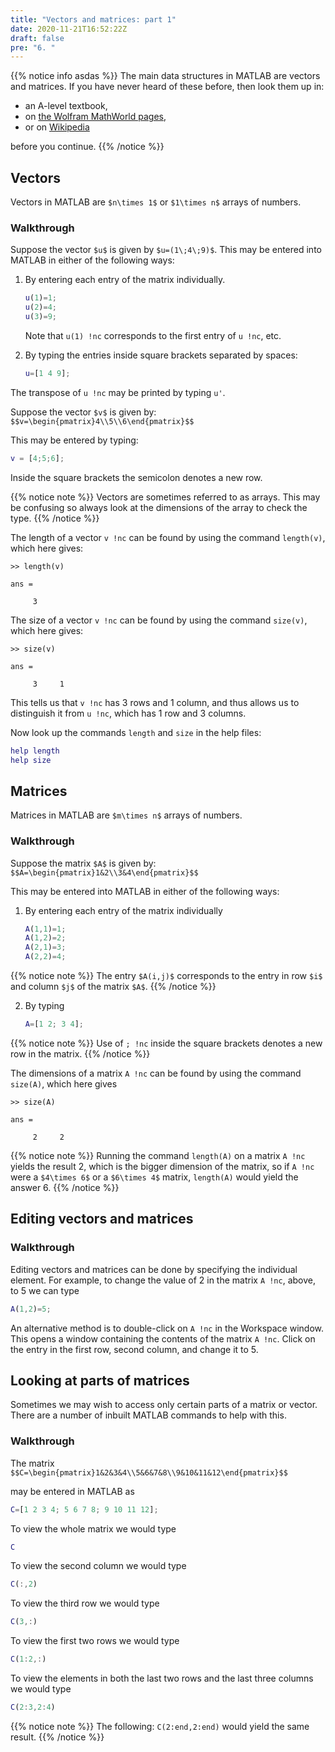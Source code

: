 ```yaml
---
title: "Vectors and matrices: part 1"
date: 2020-11-21T16:52:22Z
draft: false
pre: "6. "
---
```



{{% notice info asdas %}}
The main data structures in MATLAB are vectors and matrices.
If you have never heard of these before, then look them up in:

- an A-level textbook,
- on [the Wolfram MathWorld pages](https://mathworld.wolfram.com/Matrix.html),
- or on [Wikipedia](https://en.wikipedia.org/wiki/Matrix_(mathematics))

before you continue.
{{% /notice %}}


## Vectors

Vectors in MATLAB are `$n\times 1$` or `$1\times n$` arrays of numbers.

### Walkthrough

Suppose the vector `$u$` is given by `$u=(1\;4\;9)$`. This may be entered into MATLAB in either of the following ways:

1. By entering each entry of the matrix individually.
    ```matlab
    u(1)=1;
    u(2)=4;
    u(3)=9;
    ```
    Note that `u(1) !nc` corresponds to the first entry of `u !nc`, etc.

1. By typing the entries inside square brackets separated by spaces:

   ```matlab
   u=[1 4 9];
   ```



The transpose of `u !nc` may be printed by typing `u'`.

Suppose the vector `$v$` is given by: `$$v=\begin{pmatrix}4\\5\\6\end{pmatrix}$$`

This may be entered by typing:

```matlab
v = [4;5;6];
```

Inside the square brackets the semicolon denotes a new row.

{{% notice note %}}
Vectors are sometimes referred to as arrays.
This may be confusing so always look at the dimensions of the array to check the type.
{{% /notice %}}


The length of a vector `v !nc` can be found by using the command `length(v)`, which here gives:

```plaintext
>> length(v)

ans =

     3
```

The size of a vector `v !nc` can be found by using the command `size(v)`, which here gives:

```plaintext
>> size(v)

ans =

     3     1
```

This tells us that `v !nc` has 3 rows and 1 column, and thus allows us to distinguish it from `u !nc`, which has 1 row and 3 columns.


Now look up the commands `length` and `size` in the help files:

```matlab
help length
help size
```

## Matrices

Matrices in MATLAB are `$m\times n$` arrays of numbers.

### Walkthrough

Suppose the matrix `$A$` is given by: `$$A=\begin{pmatrix}1&2\\3&4\end{pmatrix}$$`

This may be entered into MATLAB in either of the following ways:

1. By entering each entry of the matrix individually

    ```matlab
    A(1,1)=1;
    A(1,2)=2;
    A(2,1)=3;
    A(2,2)=4;
    ```

{{% notice note %}}
The entry `$A(i,j)$` corresponds to the entry in row `$i$` and column `$j$` of the matrix `$A$`.
{{% /notice %}}

2. By typing

    ```matlab
    A=[1 2; 3 4];
    ```

{{% notice note %}}
Use of `; !nc` inside the square brackets denotes a new row in the matrix.
{{% /notice %}}


The dimensions of a matrix `A !nc` can be found by using the command `size(A)`, which here gives

```plaintext
>> size(A)

ans =

     2     2
```

{{% notice note %}}
Running the command `length(A)` on a matrix `A !nc` yields the result 2, which is the bigger dimension of the matrix, so if `A !nc` were a `$4\times 6$` or a `$6\times 4$` matrix, `length(A)` would yield the answer 6.
{{% /notice %}}


## Editing vectors and matrices

### Walkthrough

Editing vectors and matrices can be done by specifying the individual element.
For example, to change the value of 2 in the matrix `A !nc`, above, to 5 we can type

```matlab
A(1,2)=5;
```

An alternative method is to double-click on `A !nc` in the Workspace window.
This opens a window containing the contents of the matrix `A !nc`.
Click on the entry in the first row, second column, and change it to 5.


## Looking at parts of matrices

Sometimes we may wish to access only certain parts of a matrix or vector.
There are a number of inbuilt MATLAB commands to help with this.

### Walkthrough

The matrix `$$C=\begin{pmatrix}1&2&3&4\\5&6&7&8\\9&10&11&12\end{pmatrix}$$`

may be entered in MATLAB as

```matlab
C=[1 2 3 4; 5 6 7 8; 9 10 11 12];
```

To view the whole matrix we would type

```matlab
C
```

To view the second column we would type

```matlab
C(:,2)
```

To view the third row we would type

```matlab
C(3,:)
```

To view the first two rows we would type

```matlab
C(1:2,:)
```

To view the elements in both the last two rows and the last three columns we would type

```matlab
C(2:3,2:4)
```

{{% notice note %}}
The following: `C(2:end,2:end)` would yield the same result.
{{% /notice %}}
